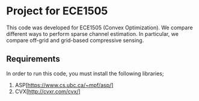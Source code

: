 # Project for ECE1505

This code was developed for ECE1505 (Convex Optimization). We compare different ways to perform sparse channel estimation. In particular, we compare off-grid and grid-based compressive sensing.

## Requirements

In order to run this code, you must install the following libraries;
1. ASP[https://www.cs.ubc.ca/~mpf/asp/]
2. CVX[http://cvxr.com/cvx/]
